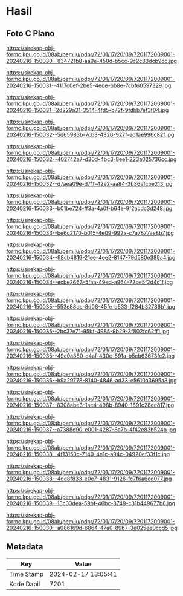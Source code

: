 # Hasil

## Foto C Plano

https://sirekap-obj-formc.kpu.go.id/08ab/pemilu/pdpr/72/01/17/20/09/7201172009001-20240216-150030--834721b8-aa9e-450d-b5cc-9c2c83dcb9cc.jpg

https://sirekap-obj-formc.kpu.go.id/08ab/pemilu/pdpr/72/01/17/20/09/7201172009001-20240216-150031--4117c0ef-2be5-4ede-bb8e-7cbf60597329.jpg

https://sirekap-obj-formc.kpu.go.id/08ab/pemilu/pdpr/72/01/17/20/09/7201172009001-20240216-150031--2d229a31-3514-4fd5-b72f-9fdbb7ef3f04.jpg

https://sirekap-obj-formc.kpu.go.id/08ab/pemilu/pdpr/72/01/17/20/09/7201172009001-20240216-150032--5d65983b-7cb3-4320-927f-ed1ae996c82f.jpg

https://sirekap-obj-formc.kpu.go.id/08ab/pemilu/pdpr/72/01/17/20/09/7201172009001-20240216-150032--402742a7-d30d-4bc3-8ee1-223a025736cc.jpg

https://sirekap-obj-formc.kpu.go.id/08ab/pemilu/pdpr/72/01/17/20/09/7201172009001-20240216-150032--d7aea09e-d71f-42e2-aa84-3b36efcbe213.jpg

https://sirekap-obj-formc.kpu.go.id/08ab/pemilu/pdpr/72/01/17/20/09/7201172009001-20240216-150033--b01be724-ff3a-4a0f-b64e-9f2acdc3d248.jpg

https://sirekap-obj-formc.kpu.go.id/08ab/pemilu/pdpr/72/01/17/20/09/7201172009001-20240216-150033--be6c2170-b015-4e09-992a-c7a7877ae8b7.jpg

https://sirekap-obj-formc.kpu.go.id/08ab/pemilu/pdpr/72/01/17/20/09/7201172009001-20240216-150034--98cb4819-21ee-4ee2-8147-79d580e389a4.jpg

https://sirekap-obj-formc.kpu.go.id/08ab/pemilu/pdpr/72/01/17/20/09/7201172009001-20240216-150034--ecbe2663-5faa-49ed-a964-72be5f2d4c1f.jpg

https://sirekap-obj-formc.kpu.go.id/08ab/pemilu/pdpr/72/01/17/20/09/7201172009001-20240216-150035--553e88dc-8d06-45fe-b533-f284b32786b1.jpg

https://sirekap-obj-formc.kpu.go.id/08ab/pemilu/pdpr/72/01/17/20/09/7201172009001-20240216-150035--2bc37e71-95bf-4985-9b29-3f802fc62ff1.jpg

https://sirekap-obj-formc.kpu.go.id/08ab/pemilu/pdpr/72/01/17/20/09/7201172009001-20240216-150035--49c0a380-c4af-430c-891a-b5cb63673fc2.jpg

https://sirekap-obj-formc.kpu.go.id/08ab/pemilu/pdpr/72/01/17/20/09/7201172009001-20240216-150036--b9a29778-8140-4846-ad33-e5610a3695a3.jpg

https://sirekap-obj-formc.kpu.go.id/08ab/pemilu/pdpr/72/01/17/20/09/7201172009001-20240216-150037--8308abe3-1ac4-498b-8940-1691c28ee817.jpg

https://sirekap-obj-formc.kpu.go.id/08ab/pemilu/pdpr/72/01/17/20/09/7201172009001-20240216-150037--a7388e90-e001-4287-8a7b-4f42e83b524b.jpg

https://sirekap-obj-formc.kpu.go.id/08ab/pemilu/pdpr/72/01/17/20/09/7201172009001-20240216-150038--4f13153c-7140-4e1c-a94c-04920ef33f1c.jpg

https://sirekap-obj-formc.kpu.go.id/08ab/pemilu/pdpr/72/01/17/20/09/7201172009001-20240216-150038--4de8f833-e0e7-4831-9126-fc7f6a6ed077.jpg

https://sirekap-obj-formc.kpu.go.id/08ab/pemilu/pdpr/72/01/17/20/09/7201172009001-20240216-150039--13c33dea-59bf-46bc-8749-c31b449677b6.jpg

https://sirekap-obj-formc.kpu.go.id/08ab/pemilu/pdpr/72/01/17/20/09/7201172009001-20240216-150030--a086169d-6864-47a0-89b7-3e025ee0ccd5.jpg


## Metadata

| Key        | Value               |
| ---------- | ------------------- |
| Time Stamp | 2024-02-17 13:05:41 |
| Kode Dapil | 7201                |



